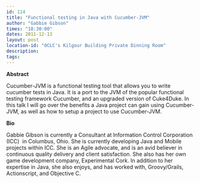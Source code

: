 ```yaml
---
id: 114
title: "Functional testing in Java with Cucumber-JVM"
author: "Gabbie Gibson"
times: "18:30:00"
dates: 2011-12-13
layout: post
location-id: "OCLC's Kilgour Building Private Dinning Room"  
description: 
tags: 
---
```

 **Abstract**

Cucumber-JVM is a functional testing tool that allows you to write cucumber tests in Java. It is a port to the JVM of the popular functional testing framework Cucumber, and an upgraded version of Cuke4Duke. In this talk I will go over the benefits a Java project can gain using Cucumber-JVM, as well as how to setup a project to use Cucumber-JVM.

**Bio**

Gabbie Gibson is currently a Consultant at Information Control Corporation (ICC)&nbsp; in Columbus, Ohio. She is currently developing Java and Mobile projects within ICC. She is an Agile advocate, and is an avid believer in continuous quality delivery and client satisfaction. She also has her own game development company, Experimental Cork. In addition to her expertise in Java, she also enjoys, and has worked with, Groovy/Grails, Actionscript, and Objective C.

